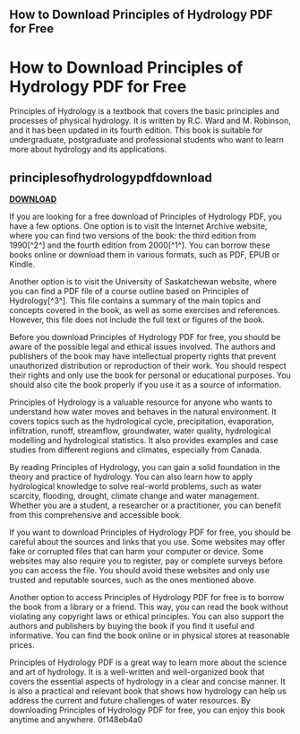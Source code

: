 ## How to Download Principles of Hydrology PDF for Free

 


 
# How to Download Principles of Hydrology PDF for Free
 
Principles of Hydrology is a textbook that covers the basic principles and processes of physical hydrology. It is written by R.C. Ward and M. Robinson, and it has been updated in its fourth edition. This book is suitable for undergraduate, postgraduate and professional students who want to learn more about hydrology and its applications.
 
## principlesofhydrologypdfdownload


[**DOWNLOAD**](https://www.google.com/url?q=https%3A%2F%2Ftiurll.com%2F2tK0Oy&sa=D&sntz=1&usg=AOvVaw365ZnWhPdcoyClCoACsVth)

 
If you are looking for a free download of Principles of Hydrology PDF, you have a few options. One option is to visit the Internet Archive website, where you can find two versions of the book: the third edition from 1990[^2^] and the fourth edition from 2000[^1^]. You can borrow these books online or download them in various formats, such as PDF, EPUB or Kindle.
 
Another option is to visit the University of Saskatchewan website, where you can find a PDF file of a course outline based on Principles of Hydrology[^3^]. This file contains a summary of the main topics and concepts covered in the book, as well as some exercises and references. However, this file does not include the full text or figures of the book.
 
Before you download Principles of Hydrology PDF for free, you should be aware of the possible legal and ethical issues involved. The authors and publishers of the book may have intellectual property rights that prevent unauthorized distribution or reproduction of their work. You should respect their rights and only use the book for personal or educational purposes. You should also cite the book properly if you use it as a source of information.
  
Principles of Hydrology is a valuable resource for anyone who wants to understand how water moves and behaves in the natural environment. It covers topics such as the hydrological cycle, precipitation, evaporation, infiltration, runoff, streamflow, groundwater, water quality, hydrological modelling and hydrological statistics. It also provides examples and case studies from different regions and climates, especially from Canada.
 
By reading Principles of Hydrology, you can gain a solid foundation in the theory and practice of hydrology. You can also learn how to apply hydrological knowledge to solve real-world problems, such as water scarcity, flooding, drought, climate change and water management. Whether you are a student, a researcher or a practitioner, you can benefit from this comprehensive and accessible book.
  
If you want to download Principles of Hydrology PDF for free, you should be careful about the sources and links that you use. Some websites may offer fake or corrupted files that can harm your computer or device. Some websites may also require you to register, pay or complete surveys before you can access the file. You should avoid these websites and only use trusted and reputable sources, such as the ones mentioned above.
 
Another option to access Principles of Hydrology PDF for free is to borrow the book from a library or a friend. This way, you can read the book without violating any copyright laws or ethical principles. You can also support the authors and publishers by buying the book if you find it useful and informative. You can find the book online or in physical stores at reasonable prices.
 
Principles of Hydrology PDF is a great way to learn more about the science and art of hydrology. It is a well-written and well-organized book that covers the essential aspects of hydrology in a clear and concise manner. It is also a practical and relevant book that shows how hydrology can help us address the current and future challenges of water resources. By downloading Principles of Hydrology PDF for free, you can enjoy this book anytime and anywhere.
 0f148eb4a0
